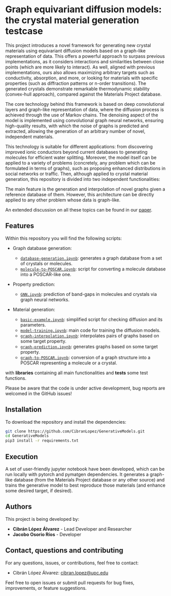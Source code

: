 # Graph equivariant diffusion models: the crystal material generation testcase

This project introduces a novel framework for generating new crystal materials using equivariant diffusion models based on a graph-like representation of data. This offers a powerful approach to surpass previous implementations, as it considers interactions and similarities between close points (which are more likely to interact). As well, aligned with previous implementations, ours also allows maximizing arbitrary targets such as conductivity, absorption, and more, or looking for materials with specific properties (such as diffraction patterns or n-order transitions). The generated crystals demonstrate remarkable thermodynamic stability (convex-hull approach), compared against the Materials Project database. 

The core technology behind this framework is based on deep convolutional layers and graph-like representation of data, where the diffusion process is achieved through the use of Markov chains. The denoising aspect of the model is implemented using convolutional graph neural networks, ensuring high-quality results, with which the noise of graphs is predicted and extracted, allowing the generation of an arbitrary number of novel, independent materials.

This technology is suitable for different applications: from discovering improved ionic conductors beyond current databases to generating molecules for efficient water splitting. Moreover, the model itself can be applied to a variety of problems (concretely, any problem which can be formulated in terms of graphs), such as proposing enhanced distributions in social networks or traffic. Then, although applied to crystal material generation, this repository is divided into two independent functionalities:

The main feature is the generation and interpolation of novel graphs given a reference database of them. However, this architecture can be directly applied to any other problem whose data is graph-like.

An extended discussion on all these topics can be found in our [paper](https://www.overleaf.com/read/cjxhknmhpfpg#d4cb5f).

## Features

Within this repository you will find the following scripts:

- Graph database generation:
  - [`database-generation.ipynb`](database-generation.ipynb): generates a graph database from a set of crystals or molecules.
  - [`molecule-to-POSCAR.ipynb`](molecule-to-POSCAR.ipynb): script for converting a molecule database into a POSCAR-like one.

- Property prediction:
  - [`GNN.ipynb`](GNN.ipynb): prediction of band-gaps in molecules and crystals via graph neural networks.

- Material generation:
  - [`basic-example.ipynb`](basic-example.ipynb): simplified script for checking diffusion and its parameters.
  - [`model-training.ipynb`](model-training.ipynb): main code for training the diffusion models.
  - [`graph-interpolation.ipynb`](graph-interpolation.ipynb): interpolates pairs of graphs based on some target property.
  - [`graph-prediction.ipynb`](graph-prediction.ipynb): generates graphs based on some target property.
  - [`graph-to-POSCAR.ipynb`](graph-to-POSCAR.ipynb): conversion of a graph structure into a POSCAR representing a molecule or a crystal.

with **libraries** containing all main functionalities and **tests** some test functions. 

Please be aware that the code is under active development, bug reports are welcomed in the GitHub issues!

## Installation

To download the repository and install the dependencies:

```bash
git clone https://github.com/CibranLopez/GenerativeModels.git
cd GenerativeModels
pip3 install -r requirements.txt
```

## Execution

A set of user-friendly jupyter notebook have been developed, which can be run locally with pytorch and pymatgen dependencies. It generates a graph-like database (from the Materials Project database or any other source) and trains the generative model to best reproduce those materials (and enhance some desired target, if desired).

## Authors

This project is being developed by:

- **Cibrán López Álvarez** - Lead Developer and Researcher
- **Jacobo Osorio Ríos** - Developer

## Contact, questions and contributing

For any questions, issues, or contributions, feel free to contact:

- Cibrán López Álvarez: [cibran.lopez@upc.edu](mailto:cibran.lopez@upc.edu)

Feel free to open issues or submit pull requests for bug fixes, improvements, or feature suggestions.